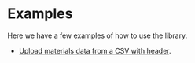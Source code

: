 # Examples

Here we have a few examples of how to use the library.

- [Upload materials data from a CSV with header](configure-materials-source.md).
